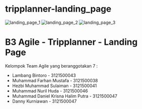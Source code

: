 # tripplanner-landing_page
![landing_page_1](https://user-images.githubusercontent.com/93701344/234745514-949a9c56-dc91-485f-bdc0-d247303f7cce.png)
![landing_page_2](https://user-images.githubusercontent.com/93701344/234745608-f31aa073-cc74-4d4b-9a01-639827abb6ef.png)
![landing_page_3](https://user-images.githubusercontent.com/93701344/234745650-41d0659d-35f1-4a9c-97eb-ac8a96d85949.png)

# B3 Agile - Tripplanner - Landing Page
Kelompok Team Agile yang beranggotakan 7 :
- Lambang Bintoro - 3121500043
- Muhammad Farhan Mustafa - 3121500038
- Hezbi Muhammad Sulaiman - 3121500041
- Muhammad Nuril Huda - 3121500046
- Muhammad Daniel Krisna Halim Putra - 3121500047
- Danny Kurniawan - 3121500047
